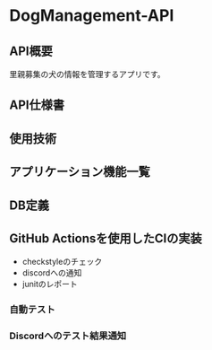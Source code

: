 # DogManagement-API
## API概要
里親募集の犬の情報を管理するアプリです。
## API仕様書
## 使用技術
## アプリケーション機能一覧
## DB定義
## GitHub Actionsを使用したCIの実装
- checkstyleのチェック
- discordへの通知
- junitのレポート

### 自動テスト
### Discordへのテスト結果通知
